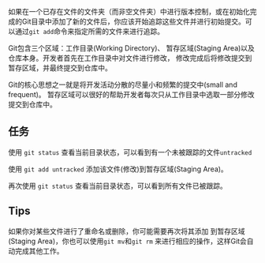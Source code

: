 如果在一个已存在文件的文件夹（而非空文件夹）中进行版本控制，或在初始化完成的Git目录中添加了新的文件后，你应该开始追踪这些文件并进行初始提交。可以通过`git add`命令来指定所需的文件来进行追踪。

Git包含三个区域：工作目录(Working Directory)、 暂存区域(Staging Area)以及仓库本身。开发者首先在工作目录中对文件进行修改， 修改完成后将修改提交到暂存区域，并最终提交到仓库中。

Git的核心思想之一就是将开发活动分散的尽量小和频繁的提交中(small and frequent)。 暂存区域可以很好的帮助开发者每次只从工作目录中选取一部分修改提交到仓库中。

## 任务

使用 `git status` 查看当前目录状态，可以看到有一个未被跟踪的文件`untracked`

使用 `git add untracked` 添加该文件(修改)到暂存区域(Staging Area)。

再次使用 `git status` 查看当前目录状态，可以看到所有文件已被跟踪。


## Tips

如果你对某些文件进行了重命名或删除，你可能需要再次将其添加
到暂存区域(Staging Area)，你也可以使用`git mv`和`git rm`
来进行相应的操作，这样Git会自动完成其他工作。